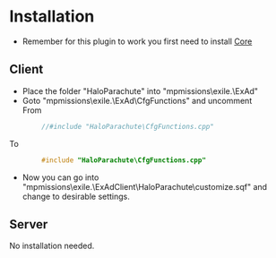 # Installation

* Remember for this plugin to work you first need to install [Core](https://github.com/Bjanski/ExAd/blob/master/docs/core/installation.md)  
  
## Client

* Place the folder "HaloParachute" into "mpmissions\exile.<MAP>\ExAd\"
* Goto "mpmissions\exile.<MAP>\ExAd\CfgFunctions" and uncomment  
From
```cpp
        //#include "HaloParachute\CfgFunctions.cpp"	
```
To
```cpp
        #include "HaloParachute\CfgFunctions.cpp"	
```

* Now you can go into "mpmissions\exile.<MAP>\ExAdClient\HaloParachute\customize.sqf" and change to desirable settings.

## Server 

No installation needed.
